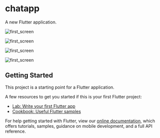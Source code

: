 # chatapp

A new Flutter application.

![first_screen](https://user-images.githubusercontent.com/9830376/82117454-9b4e3c00-978d-11ea-9fd4-3150a44572e1.jpg)


![first_screen](https://user-images.githubusercontent.com/9830376/82117408-5d511800-978d-11ea-917e-6a5246c09bb2.jpg)

![first_screen](https://user-images.githubusercontent.com/9830376/82117382-3266c400-978d-11ea-9fd3-1856f11a7e41.jpg)


![first_screen](https://user-images.githubusercontent.com/9830376/82117329-cc7a3c80-978c-11ea-8aaf-08da38c5c33d.jpg)




## Getting Started

This project is a starting point for a Flutter application.

A few resources to get you started if this is your first Flutter project:

- [Lab: Write your first Flutter app](https://flutter.dev/docs/get-started/codelab)
- [Cookbook: Useful Flutter samples](https://flutter.dev/docs/cookbook)

For help getting started with Flutter, view our
[online documentation](https://flutter.dev/docs), which offers tutorials,
samples, guidance on mobile development, and a full API reference.
